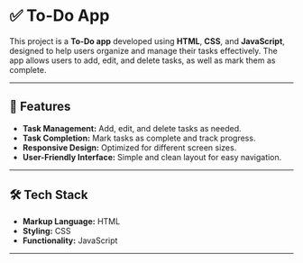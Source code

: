 # ✅ To-Do App

This project is a **To-Do app** developed using **HTML**, **CSS**, and **JavaScript**, designed to help users organize and manage their tasks effectively. The app allows users to add, edit, and delete tasks, as well as mark them as complete.

---

## 📱 Features

- **Task Management:** Add, edit, and delete tasks as needed.  
- **Task Completion:** Mark tasks as complete and track progress.  
- **Responsive Design:** Optimized for different screen sizes.  
- **User-Friendly Interface:** Simple and clean layout for easy navigation.

---

## 🛠️ Tech Stack

- **Markup Language:** HTML  
- **Styling:** CSS  
- **Functionality:** JavaScript  

---
